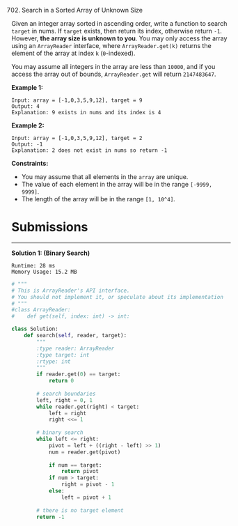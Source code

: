 702. Search in a Sorted Array of Unknown Size

Given an integer array sorted in ascending order, write a function to search `target` in nums.  If `target` exists, then return its index, otherwise return `-1`. However, **the array size is unknown to you**. You may only access the array using an `ArrayReader` interface, where `ArrayReader.get(k)` returns the element of the array at index `k` (`0`-indexed).

You may assume all integers in the array are less than `10000`, and if you access the array out of bounds, `ArrayReader.get` will return `2147483647`.

 

**Example 1:**
```
Input: array = [-1,0,3,5,9,12], target = 9
Output: 4
Explanation: 9 exists in nums and its index is 4
```

**Example 2:**
```
Input: array = [-1,0,3,5,9,12], target = 2
Output: -1
Explanation: 2 does not exist in nums so return -1
```

**Constraints:**

* You may assume that all elements in the `array` are unique.
* The value of each element in the array will be in the range `[-9999, 9999]`.
* The length of the array will be in the range `[1, 10^4]`.

# Submissions
---
**Solution 1: (Binary Search)**
```
Runtime: 28 ms
Memory Usage: 15.2 MB
```
```python
# """
# This is ArrayReader's API interface.
# You should not implement it, or speculate about its implementation
# """
#class ArrayReader:
#    def get(self, index: int) -> int:

class Solution:
    def search(self, reader, target):
        """
        :type reader: ArrayReader
        :type target: int
        :rtype: int
        """
        if reader.get(0) == target:
            return 0
        
        # search boundaries
        left, right = 0, 1
        while reader.get(right) < target:
            left = right
            right <<= 1
            
        # binary search
        while left <= right:
            pivot = left + ((right - left) >> 1)
            num = reader.get(pivot)
            
            if num == target:
                return pivot
            if num > target:
                right = pivot - 1
            else:
                left = pivot + 1
        
        # there is no target element
        return -1
```
